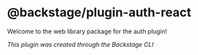 # @backstage/plugin-auth-react

Welcome to the web library package for the auth plugin!

_This plugin was created through the Backstage CLI_
